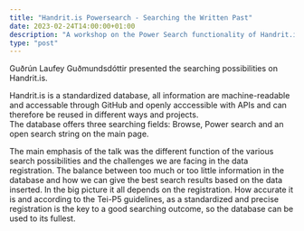 ```yaml
---
title: "Handrit.is Powersearch - Searching the Written Past"
date: 2023-02-24T14:00:00+01:00
description: "A workshop on the Power Search functionality of Handrit.is"
type: "post"
---
```


Guðrún Laufey Guðmundsdóttir presented the searching possibilities on Handrit.is.

Handrit.is is a standardized database, all information are machine-readable and accessable through GitHub and openly acccessible with APIs and can therefore be reused in different ways and projects.  
The database offers three searching fields: Browse, Power search and an open search string on the main page.

The main emphasis of the talk was the different function of the various search possibilities and the challenges we are facing in the data registration. 
The balance between too much or too little information in the database and how we can give the best search results based on the data inserted. 
In the big picture it all depends on the registration. 
How accurate it is and according to the Tei-P5 guidelines, as a standardized and precise registration is the key to a good searching outcome, so the database can be used to its fullest.
